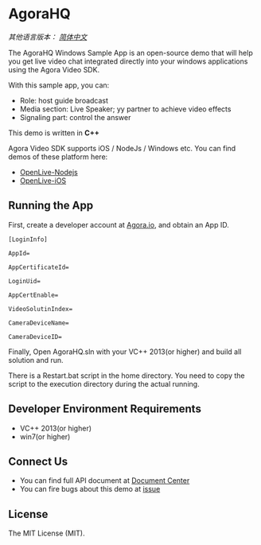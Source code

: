 #  AgoraHQ

*其他语言版本： [简体中文](README.md)*

The AgoraHQ Windows Sample App is an open-source demo that will help you get live video chat integrated directly into your windows applications using the Agora Video SDK.

With this sample app, you can:
- Role: host guide broadcast
- Media section: Live Speaker; yy partner to achieve video effects
- Signaling part: control the answer

This demo is written in **C++**

Agora Video SDK supports iOS / NodeJs / Windows etc. You can find demos of these platform here:

- [OpenLive-Nodejs](https://github.com/AgoraIO/HQ/tree/master/AgoraHQ-Server-Nodejs)
- [OpenLive-iOS](https://github.com/AgoraIO/HQ/tree/master/AgoraHQ-iOS-Swift)

## Running the App
First, create a developer account at [Agora.io](https://dashboard.agora.io/signin/), and obtain an App ID. 

```
[LoginInfo]

AppId=

AppCertificateId=

LoginUid=

AppCertEnable=

VideoSolutinIndex=

CameraDeviceName=

CameraDeviceID=
```

Finally, Open AgoraHQ.sln with your VC++ 2013(or higher) and build all solution and run.

There is a Restart.bat script in the home directory. You need to copy the script to the execution directory during the actual running.

## Developer Environment Requirements
* VC++ 2013(or higher)
* win7(or higher)

## Connect Us

- You can find full API document at [Document Center](https://docs.agora.io/en/)
- You can fire bugs about this demo at [issue](https://github.com/AgoraIO/OpenLive-Windows/issues)

## License

The MIT License (MIT).
